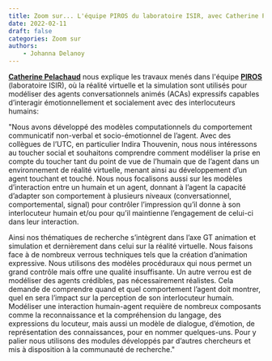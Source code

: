 ```yaml
---
title: Zoom sur... L'équipe PIROS du laboratoire ISIR, avec Catherine Pelachaud
date: 2022-02-11
draft: false
categories: Zoom sur
authors: 
    - Johanna Delanoy
---
```


[**Catherine Pelachaud**](http://pages.isir.upmc.fr/~pelachaud/) nous explique les travaux menés dans l'équipe **[PIROS](https://www.isir.upmc.fr/equipes/piros/)** (laboratoire ISIR), où la réalité virtuelle et la simulation sont utilisés pour modéliser des agents conversationnels animés (ACAs) expressifs capables d’interagir émotionnellement et socialement avec des interlocuteurs humains: 

"Nous avons développé des modèles computationnels du comportement communicatif non-verbal et socio-émotionnel de l’agent. Avec des collègues de l’UTC, en particulier Indira Thouvenin, nous nous intéressons au toucher social et souhaitons comprendre comment modéliser la prise en compte du toucher tant du point de vue de l’humain que de l’agent dans un environnement de réalité virtuelle, menant ainsi au développement d’un agent touchant et touché. Nous nous focalisons aussi sur les modèles d’interaction entre un humain et un agent, donnant à l’agent la capacité d’adapter son comportement à plusieurs niveaux (conversationnel, comportemental, signal) pour contrôler l’impression qu’il donne à son interlocuteur humain et/ou pour qu’il maintienne l’engagement de celui-ci dans leur interaction.

Ainsi nos thématiques de recherche s’intègrent dans l’axe GT animation et simulation et dernièrement dans celui sur la réalité virtuelle.
Nous faisons face à de nombreux verrous techniques tels que la création d’animation expressive. Nous utilisons des modèles procéduraux qui nous permet un grand contrôle mais offre une qualité insuffisante. Un autre verrou est de modéliser des agents crédibles, pas nécessairement réalistes. Cela demande de comprendre quand et quel comportement l’agent doit montrer, quel en sera l’impact sur la perception de son interlocuteur humain.
Modéliser une interaction humain-agent requière de nombreux composants comme la reconnaissance et la compréhension du langage, des expressions du locuteur, mais aussi un modèle de dialogue, d’émotion, de représentation des connaissances, pour en nommer quelques-uns. Pour y palier nous utilisons des modules développés par d’autres chercheurs et mis à disposition à la communauté de recherche."
